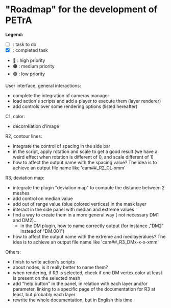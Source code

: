 # "Roadmap" for the development of PETrA

**Legend:**
- [ ] : task to do
- [x] : completed task
- :red_circle: : high priority
- :orange_circle: : medium priority
- :green_circle: : low priority

User interface, general interactions:

+ complete the integration of cameras manager
+ load action's scripts and add a player to execute them (layer renderer)
+ add controls over some rendering options (listed hereafter)
 
C1, color:
+ décorrélation d'image
 
R2, contour lines:
+ integrate the control of spacing in the side bar
+ in the script, apply rotation and scale to get a good result (we have a weird effect when rotation is different of 0, and scale different of 1)
+ how to affect the output name with the spacing value? The idea is to achieve an output file name like 'cam##_R2_CL-xmm'
 
R3, deviation map:
+ integrate the plugin "deviation map" to compute the distance between 2 meshes
+ add control on median value
+ add out of range value (blue colored vertices) in the mask layer
+ interact in the side panel with median and extreme values
+ find a way to create them in a more general way ( not necessary DM1 and DM2)...
    + in the DM plugin, how to name correctly output (for instance ,"DM2" instead of "DM.001")
+ how to affect the output name with the extreme and medlayeralues? The idea is to achieve an output file name like 'cam##_R3_DMx-x-x-xmm'
 
Others:
+ finish to write action's scripts
+ about nodes, is it really better to name them?
+ when rendering, if R3 is selected, check if one DM vertex color at least is present on the selected mesh
+ add "help button" in the panel, in relation with each layer and/or parameter, linking to a specific page of the documentation for R3 at least, but probably each layer
+ rewrite the whole documentation, but in English this time
